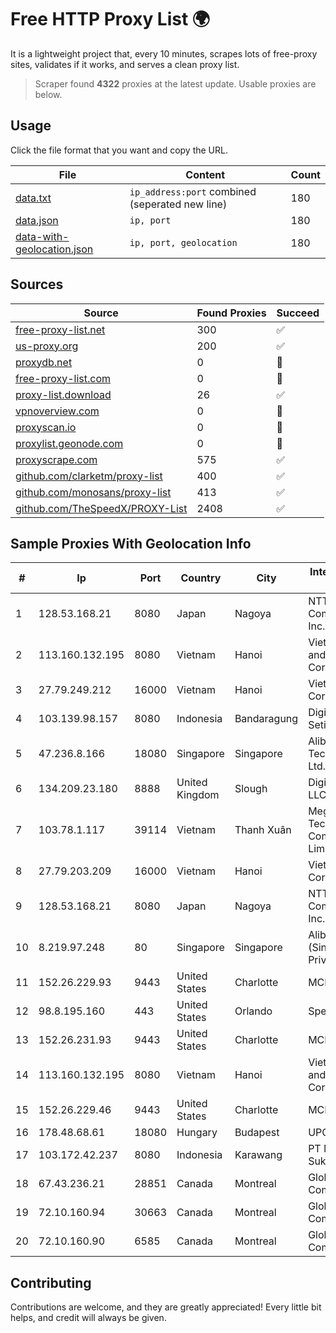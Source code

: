 
# Free HTTP Proxy List 🌍

It is a lightweight project that, every 10 minutes, scrapes lots of free-proxy sites, validates if it works, and serves a clean proxy list.


> Scraper found **4322** proxies at the latest update. Usable proxies are below.

## Usage

Click the file format that you want and copy the URL.


|File|Content|Count|
|----|-------|-----|
|[data.txt](https://raw.githubusercontent.com/themiralay/Proxy-List-World/master/data.txt)|`ip_address:port` combined (seperated new line)|180|
|[data.json](https://raw.githubusercontent.com/themiralay/Proxy-List-World/master/data.json)|`ip, port`|180|
|[data-with-geolocation.json](https://raw.githubusercontent.com/themiralay/Proxy-List-World/master/data-with-geolocation.json)|`ip, port, geolocation`|180|

## Sources

|Source|Found Proxies|Succeed|
|------|-------------|-------|
|[free-proxy-list.net](https://free-proxy-list.net)|300|✅|
|[us-proxy.org](https://www.us-proxy.org)|200|✅|
|[proxydb.net](http://proxydb.net)|0|🚫|
|[free-proxy-list.com](https://free-proxy-list.com/?page=&port=&type%5B%5D=http&type%5B%5D=https&up_time=0&search=Search)|0|🚫|
|[proxy-list.download](https://www.proxy-list.download/HTTP)|26|✅|
|[vpnoverview.com](https://vpnoverview.com/privacy/anonymous-browsing/free-proxy-servers)|0|🚫|
|[proxyscan.io](https://www.proxyscan.io)|0|🚫|
|[proxylist.geonode.com](https://proxylist.geonode.com/api/proxy-list?limit=300&page=1&sort_by=lastChecked&sort_type=desc&protocols=http,https)|0|🚫|
|[proxyscrape.com](https://api.proxyscrape.com/v2/?request=displayproxies&protocol=http&timeout=10000&country=all&ssl=all&anonymity=all)|575|✅|
|[github.com/clarketm/proxy-list](https://raw.githubusercontent.com/clarketm/proxy-list/master/proxy-list-raw.txt)|400|✅|
|[github.com/monosans/proxy-list](https://raw.githubusercontent.com/monosans/proxy-list/main/proxies/http.txt)|413|✅|
|[github.com/TheSpeedX/PROXY-List](https://raw.githubusercontent.com/TheSpeedX/PROXY-List/master/http.txt)|2408|✅|


## Sample Proxies With Geolocation Info

|#|Ip|Port|Country|City|Internet Service Provider|
|-|--|----|-------|----|-------------------------|
|1|128.53.168.21|8080|Japan|Nagoya|NTT PC Communications, Inc.|
|2|113.160.132.195|8080|Vietnam|Hanoi|VietNam Post and Telecom Corporation|
|3|27.79.249.212|16000|Vietnam|Hanoi|Viettel Corporation|
|4|103.139.98.157|8080|Indonesia|Bandaragung|Digital Network Setiawan|
|5|47.236.8.166|18080|Singapore|Singapore|Alibaba (US) Technology Co., Ltd.|
|6|134.209.23.180|8888|United Kingdom|Slough|DigitalOcean, LLC|
|7|103.78.1.117|39114|Vietnam|Thanh Xuân|Megacore Technology Company Limited|
|8|27.79.203.209|16000|Vietnam|Hanoi|Viettel Corporation|
|9|128.53.168.21|8080|Japan|Nagoya|NTT PC Communications, Inc.|
|10|8.219.97.248|80|Singapore|Singapore|Alibaba Cloud (Singapore) Private Limited|
|11|152.26.229.93|9443|United States|Charlotte|MCNC|
|12|98.8.195.160|443|United States|Orlando|Spectrum|
|13|152.26.231.93|9443|United States|Charlotte|MCNC|
|14|113.160.132.195|8080|Vietnam|Hanoi|VietNam Post and Telecom Corporation|
|15|152.26.229.46|9443|United States|Charlotte|MCNC|
|16|178.48.68.61|18080|Hungary|Budapest|UPC|
|17|103.172.42.237|8080|Indonesia|Karawang|PT Media Solusi Sukses|
|18|67.43.236.21|28851|Canada|Montreal|GloboTech Communications|
|19|72.10.160.94|30663|Canada|Montreal|GloboTech Communications|
|20|72.10.160.90|6585|Canada|Montreal|GloboTech Communications|



## Contributing

Contributions are welcome, and they are greatly appreciated! Every
little bit helps, and credit will always be given.

